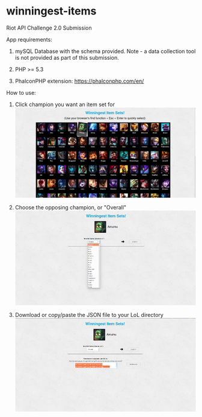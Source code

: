 # winningest-items
Riot API Challenge 2.0 Submission

App requirements:
1) mySQL Database with the schema provided. Note - a data collection tool is not provided as part of this submission.

2) PHP >= 5.3

3) PhalconPHP extension: https://phalconphp.com/en/

How to use:
1) Click champion you want an item set for
![Screenshot1](/public/project1.png)

2) Choose the opposing champion, or "Overall"
![Screenshot2](/public/project2.png)

3) Download or copy/paste the JSON file to your LoL directory
![Screenshot3](/public/project3.png)
